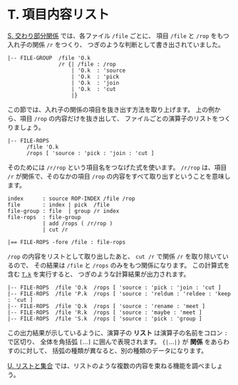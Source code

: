 # T. 項目内容リスト


[S. 交わり部分関係][S] では、各ファイル `/file` ごとに、
項目 `/file` と `/rop` をもつ入れ子の関係 `/r` をつくり、
つぎのような判断として書き出されていました。

```text
|-- FILE-GROUP  /file 'O.k
                /r {| /file : /rop
                    | 'O.k  : 'source
                    | 'O.k  : 'pick
                    | 'O.k  : 'join
                    | 'O.k  : 'cut
                    |}
```

この節では、入れ子の関係の項目を抜き出す方法を取り上げます。
上の例から、項目 `/rop` の内容だけを抜き出して、
ファイルごとの演算子のリストをつくりましょう。

```text
|-- FILE-ROPS
      /file 'O.k
      /rops [ 'source : 'pick : 'join : 'cut ]
```

そのためには `/r/rop` という項目名をつなげた式を使います。
`/r/rop` は、項目 `/r` が関係で、そのなかの項目 `/rop`
の内容をすべて取り出すということを意味します。

```text
index      : source ROP-INDEX /file /rop
file       : index | pick  /file
file-group : file  | group /r index
file-rops  : file-group
           | add /rops ( /r/rop )
           | cut /r

|== FILE-ROPS -fore /file : file-rops
```

`/rop` の内容をリストとして取り出したあと、
`cut /r` で関係 `/r` を取り除いているので、
その結果は `/file` と `/rops` のみをもつ関係になります。
この計算式を含む [`T.k`][T.k] を実行すると、
つぎのような計算結果が出力されます。

```text
|-- FILE-ROPS  /file 'O.k  /rops [ 'source : 'pick : 'join : 'cut ]
|-- FILE-ROPS  /file 'P.k  /rops [ 'source : 'reldum : 'reldee : 'keep : 'cut ]
|-- FILE-ROPS  /file 'Q.k  /rops [ 'source : 'rename : 'meet ]
|-- FILE-ROPS  /file 'R.k  /rops [ 'source : 'maybe : 'meet ]
|-- FILE-ROPS  /file 'S.k  /rops [ 'source : 'pick : 'group ]
```

この出力結果が示しているように、演算子の **リスト**
は演算子の名前をコロン `:` で区切り、
全体を角括弧 `[`...`]` に囲んで表現されます。
`{|`...`|}` が **関係** をあらわすのに対して、
括弧の種類が異なると、別の種類のデータになります。

[U. リストと集合][U] では、リストのような複数の内容を束ねる機能を調べましょう。


[S]:     ../S
[T.k]:   T.k
[U]:     ../U

